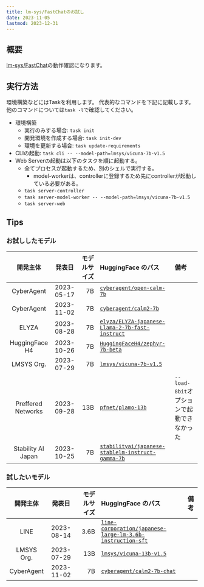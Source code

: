 ```yaml
---
title: lm-sys/FastChatのお試し
date: 2023-11-05
lastmod: 2023-12-31
---
```


## 概要

[lm-sys/FastChat](https://github.com/lm-sys/FastChat)の動作確認になります。

## 実行方法

環境構築などにはTaskを利用します。
代表的なコマンドを下記に記載します。他のコマンドについては`task -l`で確認してください。

- 環境構築
  - 実行のみする場合: `task init`
  - 開発環境を作成する場合: `task init-dev`
  - 環境を更新する場合: `task update-requirements`
- CLIの起動: `task cli -- --model-path=lmsys/vicuna-7b-v1.5`
- Web Serverの起動は以下のタスクを順に起動する。
  - 全てプロセスが起動するため、別のシェルで実行する。
    - model-workerは、controllerに登録するため先にcontrollerが起動している必要がある。
  - `task server-controller`
  - `task server-model-worker -- --model-path=lmsys/vicuna-7b-v1.5`
  - `task server-web`

## Tips

### お試ししたモデル

|      開発主体      |   発表日   | モデルサイズ | HuggingFace のパス                                                                                                          | 備考                                      |
| :----------------: | :--------: | -----------: | :-------------------------------------------------------------------------------------------------------------------------- | :---------------------------------------- |
|     CyberAgent     | 2023-05-17 |           7B | [`cyberagent/open-calm-7b`](https://huggingface.co/cyberagent/open-calm-7b)                                                 |                                           |
|     CyberAgent     | 2023-11-02 |           7B | [`cyberagent/calm2-7b`](https://huggingface.co/cyberagent/calm2-7b)                                                         |                                           |
|       ELYZA        | 2023-08-28 |           7B | [`elyza/ELYZA-japanese-Llama-2-7b-fast-instruct`](https://huggingface.co/elyza/ELYZA-japanese-Llama-2-7b-fast)              |                                           |
|   HuggingFace H4   | 2023-10-26 |           7B | [`HuggingFaceH4/zephyr-7b-beta`](https://huggingface.co/HuggingFaceH4/zephyr-7b-beta)                                       |                                           |
|     LMSYS Org.     | 2023-07-29 |           7B | [`lmsys/vicuna-7b-v1.5`](https://huggingface.co/lmsys/vicuna-7b-v1.5)                                                       |                                           |
| Preffered Networks | 2023-09-28 |          13B | [`pfnet/plamo-13b`](https://huggingface.co/pfnet/plamo-13b)                                                                 | `--load-8bit`オプションで起動できなかった |
| Stability AI Japan | 2023-10-25 |           7B | [`stabilityai/japanese-stablelm-instruct-gamma-7b`](https://huggingface.co/stabilityai/japanese-stablelm-instruct-gamma-7b) |                                           |

### 試したいモデル

|  開発主体  |   発表日   | モデルサイズ | HuggingFace のパス                                                                                                                          | 備考 |
| :--------: | :--------: | -----------: | :------------------------------------------------------------------------------------------------------------------------------------------ | :--- |
|    LINE    | 2023-08-14 |         3.6B | [`line-corporation/japanese-large-lm-3.6b-instruction-sft`](https://huggingface.co/line-corporation/japanese-large-lm-3.6b-instruction-sft) |      |
| LMSYS Org. | 2023-07-29 |          13B | [`lmsys/vicuna-13b-v1.5`](https://huggingface.co/lmsys/vicuna-13b-v1.5)                                                                     |      |
| CyberAgent | 2023-11-02 |           7B | [`cyberagent/calm2-7b-chat`](https://huggingface.co/cyberagent/calm2-7b-chat)                                                               |      |
